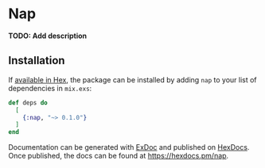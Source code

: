 # Nap

**TODO: Add description**

## Installation

If [available in Hex](https://hex.pm/docs/publish), the package can be installed
by adding `nap` to your list of dependencies in `mix.exs`:

```elixir
def deps do
  [
    {:nap, "~> 0.1.0"}
  ]
end
```

Documentation can be generated with [ExDoc](https://github.com/elixir-lang/ex_doc)
and published on [HexDocs](https://hexdocs.pm). Once published, the docs can
be found at <https://hexdocs.pm/nap>.

